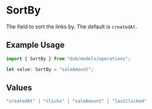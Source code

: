 # SortBy

The field to sort the links by. The default is `createdAt`.

## Example Usage

```typescript
import { SortBy } from "dub/models/operations";

let value: SortBy = "saleAmount";
```

## Values

```typescript
"createdAt" | "clicks" | "saleAmount" | "lastClicked"
```